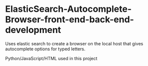 # ElasticSearch-Autocomplete-Browser-front-end-back-end-development
Uses elastic search to create a browser on the local host that gives autocomplete options for typed letters.

Python/JavaScript/HTML used in this project
